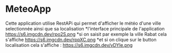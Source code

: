 # MeteoApp
Cette application utilise RestAPi qui permet d'afficher le météo d'une ville selectionnée ainsi que sa localisation
*l'interface principale de l'application
https://s6.imgcdn.dev/rpo2S.png
*si on saisit par exemple la ville Rabat cela s'affiche 
https://s6.imgcdn.dev/rppXC.png
*et si on clique sur le button localisation cela s'affiche :
https://s6.imgcdn.dev/vDYIe.png
